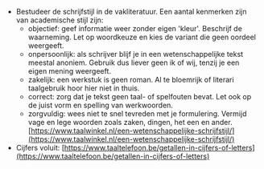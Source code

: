 - Bestudeer de schrijfstijl in de vakliteratuur. Een aantal kenmerken zijn van academische stijl zijn:
	- objectief: geef informatie weer zonder eigen 'kleur'. Beschrijf de waarneming. Let op woordkeuze en kies de variant die geen oordeel weergeeft.
	- onpersoonlijk: als schrijver blijf je in een wetenschappelijke tekst meestal anoniem. Gebruik dus liever geen ik of wij, tenzij je een eigen mening weergeeft.
	- zakelijk: een werkstuk is geen roman. Al te bloemrijk of literari taalgebruik hoor hier niet in thuis.
	- correct: zorg dat je tekst geen taal- of spelfouten bevat. Let ook op de juist vorm en spelling van werkwoorden.
	- zorgvuldig: wees niet te snel tevreden met je formulering. Vermijd vage en lege woorden zoals zaken, dingen, het een en ander.  
  [https://www.taalwinkel.nl/een-wetenschappelijke-schrijfstijl/](https://www.taalwinkel.nl/een-wetenschappelijke-schrijfstijl/)
- Cijfers voluit: [https://www.taaltelefoon.be/getallen-in-cijfers-of-letters](https://www.taaltelefoon.be/getallen-in-cijfers-of-letters)
